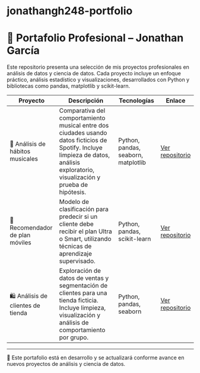 # jonathangh248-portfolio
# 💼 Portafolio Profesional – Jonathan García

Este repositorio presenta una selección de mis proyectos profesionales en análisis de datos y ciencia de datos. Cada proyecto incluye un enfoque práctico, análisis estadístico y visualizaciones, desarrollados con Python y bibliotecas como pandas, matplotlib y scikit-learn.

| Proyecto | Descripción | Tecnologías | Enlace |
|----------|-------------|-------------|--------|
| 🎵 Análisis de hábitos musicales | Comparativa del comportamiento musical entre dos ciudades usando datos ficticios de Spotify. Incluye limpieza de datos, análisis exploratorio, visualización y prueba de hipótesis. | Python, pandas, seaborn, matplotlib | [Ver repositorio](https://github.com/JonathanGH248/spotify-habits-city-comparison) |
| 📱 Recomendador de plan móviles | Modelo de clasificación para predecir si un cliente debe recibir el plan Ultra o Smart, utilizando técnicas de aprendizaje supervisado. | Python, pandas, scikit-learn | [Ver repositorio](https://github.com/JonathanGH248/megaline-plan-recommendation) |
| 🛍️ Análisis de clientes de tienda | Exploración de datos de ventas y segmentación de clientes para una tienda ficticia. Incluye limpieza, visualización y análisis de comportamiento por grupo. | Python, pandas, seaborn | [Ver repositorio](https://github.com/JonathanGH248/analisis-clientes-store1) |

---

📌 Este portafolio está en desarrollo y se actualizará conforme avance en nuevos proyectos de análisis y ciencia de datos.
